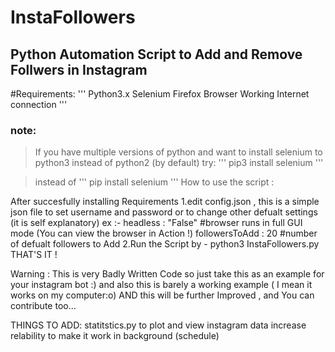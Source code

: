 # InstaFollowers

## Python Automation Script to Add and Remove Follwers in Instagram

#Requirements:
'''
Python3.x
Selenium
Firefox Browser
Working Internet connection
'''
### note:
>If you have multiple versions of python and want to install selenium to python3 instead of python2 (by default)
try:
'''
  pip3 install selenium
'''

>instead of
'''
  pip install selenium
'''
How to use the script :

After succesfully installing Requirements
1.edit config.json , this is a simple json file to set username and password or to change other defualt settings (it is self explanatory)
ex :- headless : "False"  #browser runs in full GUI mode (You can view the browser in Action !)
      followersToAdd : 20  #number of defualt followers to Add
2.Run the Script by -
  python3 InstaFollowers.py
  THAT'S IT !

Warning :
  This is very Badly Written Code so just take this as an example for your instagram bot :)
  and also this is barely a working example ( I mean it works on my computer:o)
AND
 this will be further Improved , and You can contribute too...

THINGS TO ADD:
  statitstics.py to plot and view instagram data
  increase relability to make it work in background (schedule)
